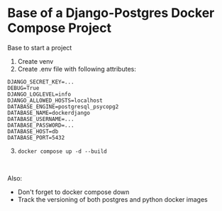 
#   Base of a Django-Postgres Docker Compose Project
Base to start a project
1. Create venv
2. Create .env file with following attributes:
```
DJANGO_SECRET_KEY=...
DEBUG=True
DJANGO_LOGLEVEL=info
DJANGO_ALLOWED_HOSTS=localhost
DATABASE_ENGINE=postgresql_psycopg2
DATABASE_NAME=dockerdjango
DATABASE_USERNAME=...
DATABASE_PASSWORD=...
DATABASE_HOST=db
DATABASE_PORT=5432
```
3. `docker compose up -d --build`
<br>

Also:<br>
- Don't forget to docker compose down
- Track the versioning of both postgres and python docker images